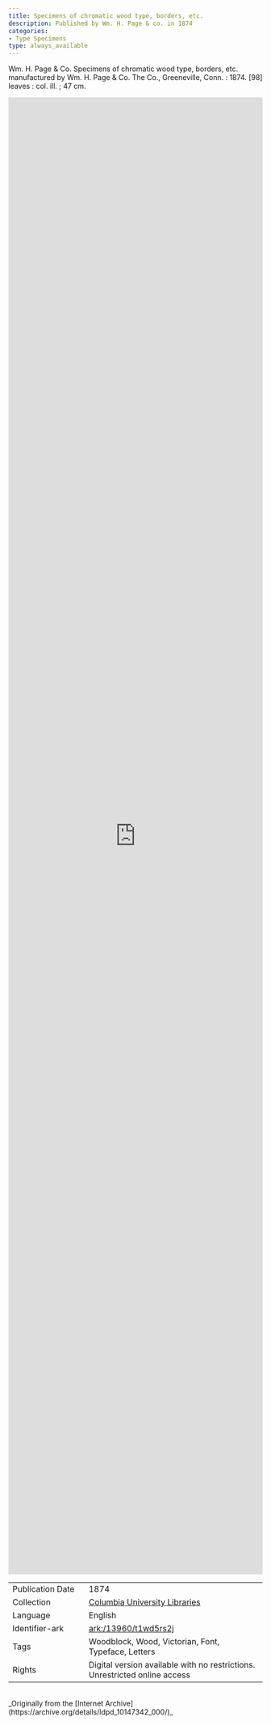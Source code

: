 ```yaml
---
title: Specimens of chromatic wood type, borders, etc.
description: Published by Wm. H. Page & co. in 1874
categories:
- Type Specimens
type: always_available
---
```

Wm. H. Page & Co. Specimens of chromatic wood type, borders, etc. manufactured by Wm. H. Page & Co. The Co., Greeneville, Conn. : 1874. [98] leaves : col. ill. ; 47 cm.
<!-- more -->
<iframe src="https://archive.org/embed/ldpd_10147342_000#page/0" width="100% " height="75% " frameborder="0" webkitallowfullscreen="true" mozallowfullscreen="true" allowfullscreen></iframe>
<br>
<table>
  <tr>
    <td style="width:30%">Publication Date</td>
    <td>1874</td>
  </tr>
  <tr>
    <td style="width:30%">Collection</td>
    <td><a href="https://archive.org/details/ColumbiaUniversityLibraries">Columbia University Libraries</a></td>
  </tr>
  <tr>
    <td style="width:30%">Language</td>
    <td>English</td>
  </tr>
  <tr>
    <td style="width:30%">Identifier-ark</td>
    <td><a href="https://archive.org/details/ldpd_10147342_000">ark:/13960/t1wd5rs2j</a></td>
  </tr>
  <tr>
    <td style="width:30%">Tags</td>
    <td>Woodblock, Wood, Victorian, Font, Typeface, Letters</td>
  </tr>
  <tr>
    <td style="width:30%">Rights</td>
    <td>Digital version available with no restrictions. Unrestricted online access</td>
  </tr>
</table>
<br>
_Originally from the [Internet Archive](https://archive.org/details/ldpd_10147342_000/)_
